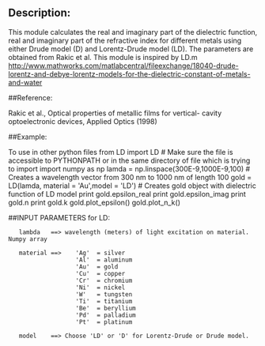 ## Description:

 This module calculates the real and imaginary part of the dielectric function,
 real and imaginary part of the refractive index for different metals using either
 Drude model (D) and Lorentz-Drude model (LD). The parameters are obtained from
 Rakic et al. This module is inspired by LD.m
 http://www.mathworks.com/matlabcentral/fileexchange/18040-drude-lorentz-and-debye-lorentz-models-for-the-dielectric-constant-of-metals-and-water

##Reference:

 Rakic et al., Optical properties of metallic films for vertical-
 cavity optoelectronic devices, Applied Optics (1998)


##Example:

 To use in other python files
    from LD import LD # Make sure the file is accessible to PYTHONPATH or in the same directory of file which is trying to import
    import numpy as np
    lamda = np.linspace(300E-9,1000E-9,100) # Creates a wavelength vector from 300 nm to 1000 nm of length 100
    gold = LD(lamda, material = 'Au',model = 'LD') # Creates gold object with dielectric function of LD model
    print gold.epsilon_real
    print gold.epsilon_imag
    print gold.n
    print gold.k
    gold.plot_epsilon()
    gold.plot_n_k()

##INPUT PARAMETERS for LD:

       lambda   ==> wavelength (meters) of light excitation on material. Numpy array

       material ==>    'Ag'  = silver
                       'Al'  = aluminum
                       'Au'  = gold
                       'Cu'  = copper
                       'Cr'  = chromium
                       'Ni'  = nickel
                       'W'   = tungsten
                       'Ti'  = titanium
                       'Be'  = beryllium
                       'Pd'  = palladium
                       'Pt'  = platinum

       model    ==> Choose 'LD' or 'D' for Lorentz-Drude or Drude model.
